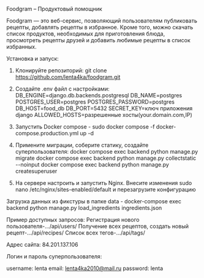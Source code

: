 Foodgram – Продуктовый помощник

Foodgram — это веб-сервис, позволяющий пользователям публиковать рецепты, добавлять рецепты в избранное. Кроме того, можно скачать список продуктов, необходимых для приготовления блюда, просмотреть рецепты друзей и добавить любимые рецепты в список избранных.

Установка и запуск:
1. Клонируйте репозиторий: git clone https://github.com/lenta4ka/foodgram.git

2. Создайте .env файл с настройками: DB_ENGINE=django.db.backends.postgresql DB_NAME=postgres POSTGRES_USER=postgres POSTGRES_PASSWORD=postgres DB_HOST=food_db DB_PORT=5432 SECRET_KEY=ключ приложения django
ALLOWED_HOSTS=разрешенные хосты(your.domain.com,IP)

3.  Запустить Docker compose - sudo docker compose -f docker-compose.production.yml up -d

4. Примените миграции, соберите статику, создайте суперпользователя: docker compose exec backend python manage.py migrate docker compose exec backend python manage.py collectstatic --noinput docker compose exec backend python manage.py createsuperuser

5. На сервере настроить и запустить Nginx. Внесите изменения sudo nano /etc/nginx/sites-enabled/default и перезагрузите конфигурацию


Загрузка данных из фикстуры в папке data - docker-compose exec backend python manage.py load_ingredients ingredients.json

Пример доступных запросов:
Регистрация нового пользователя-.../api/users/
Получение всех рецептов, создать новый рецепт-.../api/recipes/
Список всех тегов-.../api/tags/

Адрес сайта: 84.201.137.106

Логин и пароль суперпользователя:

username: lenta
email: lenta4ka2010@mail.ru
password: lenta

